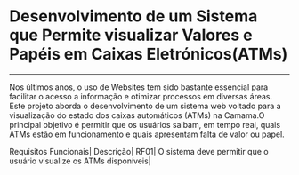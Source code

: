 # Desenvolvimento de um Sistema que Permite visualizar Valores e Papéis em Caixas Eletrónicos(ATMs)
---
Nos últimos anos, o uso de Websites tem sido bastante essencial para facilitar o acesso a informação e otimizar processos em diversas áreas. Este projeto aborda o desenvolvimento de um sistema web voltado para a visualização do estado dos caixas automáticos (ATMs) na Camama.O principal objetivo é permitir que os usuários saibam, em tempo real, quais ATMs estão em funcionamento e quais apresentam falta de valor ou papel.

Requisitos Funcionais| Descrição|
RF01| O sistema deve permitir que o usuário visualize os ATMs disponíveis|
